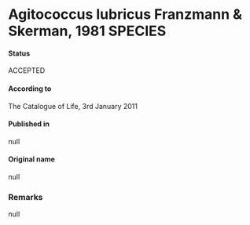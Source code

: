 # Agitococcus lubricus Franzmann & Skerman, 1981 SPECIES

#### Status
ACCEPTED

#### According to
The Catalogue of Life, 3rd January 2011

#### Published in
null

#### Original name
null

### Remarks
null